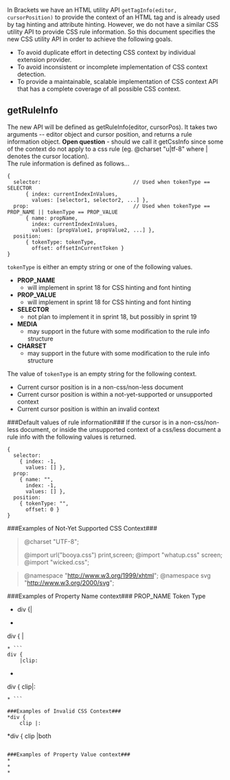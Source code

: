 In Brackets we have an HTML utility API ``getTagInfo(editor, cursorPosition)`` to provide the context of an HTML tag and is already used by tag hinting and attribute hinting. However, we do not have a similar CSS utility API to provide CSS rule information. So this document specifies the new CSS utility API in order to achieve the following goals.
* To avoid duplicate effort in detecting CSS context by individual extension provider.
* To avoid inconsistent or incomplete implementation of CSS context detection.
* To provide a maintainable, scalable implementation of CSS context API that has a complete coverage of all possible CSS context.

## getRuleInfo ##
The new API will be defined as getRuleInfo(editor, cursorPos). It takes two arguments -- editor object and cursor position, and returns a rule information object.
**Open question** - should we call it getCssInfo since some of the context do not apply to a css rule (eg. @charset "u|tf-8" where | denotes the cursor location).
<br />
The rule information is defined as follows...
```
{ 
  selector:                              // Used when tokenType == SELECTOR
      { index: currentIndexInValues,
        values: [selector1, selector2, ...] },
  prop:                                  // Used when tokenType == PROP_NAME || tokenType == PROP_VALUE
      { name: propName,
        index: currentIndexInValues,
        values: [propValue1, propValue2, ...] },
  position:
      { tokenType: tokenType,
        offset: offsetInCurrentToken } 
}
```

`tokenType` is either an empty string or one of the following values.
 * **PROP_NAME** 
   - will implement in sprint 18 for CSS hinting and font hinting
 * **PROP_VALUE** 
   - will implement in sprint 18 for CSS hinting and font hinting 
 * **SELECTOR** 
   - not plan to implement it in sprint 18, but possibly in sprint 19
 * **MEDIA** 
   - may support in the future with some modification to the rule info structure
 * **CHARSET** 
   - may support in the future with some modification to the rule info structure

The value of ```tokenType``` is an empty string for the following context.
 * Current cursor position is in a non-css/non-less document
 * Current cursor position is within a not-yet-supported or unsupported context
 * Current cursor position is within an invalid context

###Default values of rule information###
If the cursor is in a non-css/non-less document, or inside the unsupported context of a css/less document a rule info with the following values is returned.
```
{ 
  selector:
	{ index: -1,
      values: [] },
  prop:
    { name: "",
      index: -1,
      values: [] },
  position:
    { tokenType: "",
      offset: 0 } 
}
```

###Examples of Not-Yet Supported CSS Context###
>@charset "UTF-8";
>
>@import url("booya.css") print,screen;
>@import "whatup.css" screen;
>@import "wicked.css";

>@namespace "http://www.w3.org/1999/xhtml";
>@namespace svg "http://www.w3.org/2000/svg";

###Examples of Property Name context###
PROP_NAME Token Type
* div {|
* ```
div {
	|
```
* ```
div {
	|clip:
```
* ```
div {
	clip|:
```
* ```

###Examples of Invalid CSS Context###
*div {
	clip |:
```
*div {
	clip |both
```

###Examples of Property Value context###
*
*
*

